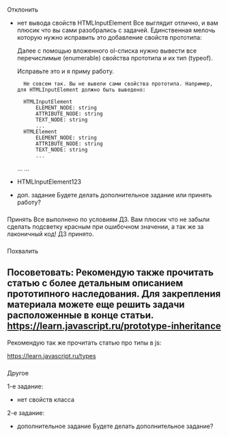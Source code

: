 ###
Отклонить
- нет вывода свойств HTMLInputElement
    Все выглядит отлично, и вам плюсик что вы сами разобрались с задачей. Единственная мелочь которую нужно исправить это добавление свойств прототипа:

    Далее с помощью вложенного ol-списка нужно вывести все перечислимые (enumerable) свойства прототипа и их тип (typeof).

    Исправьте это и я приму работу.

        Не совсем так. Вы не вывели сами свойства прототипа. Например, для HTMLInputElement должно быть выведено:

        HTMLInputElement
            ELEMENT_NODE: string
            ATTRIBUTE_NODE: string
            TEXT_NODE: string
            ...
        HTMLElement
            ELEMENT_NODE: string
            ATTRIBUTE_NODE: string
            TEXT_NODE: string
            ...
    ...
...
- HTMLInputElement123
- доп. задание
  Будете делать дополнительное задание или принять работу?


###
Принять
Все выполнено по условиям ДЗ. Вам плюсик что не забыли сделать подсветку красным при ошибочном значении, а так же за лаконичный код! ДЗ принято.

###
Похвалить


###
Посоветовать:
Рекомендую также прочитать статью с более детальным описанием прототипного наследования. Для закрепления материала можете еще решить задачи расположенные в конце статьи.
https://learn.javascript.ru/prototype-inheritance
---
Рекомендую так же прочитать статью про типы в js:

https://learn.javascript.ru/types

###
Другое

1-е задание:
- нет свойств класса



2-е задание:
- дополнительное задание
    Будете делать дополнительное задание?
